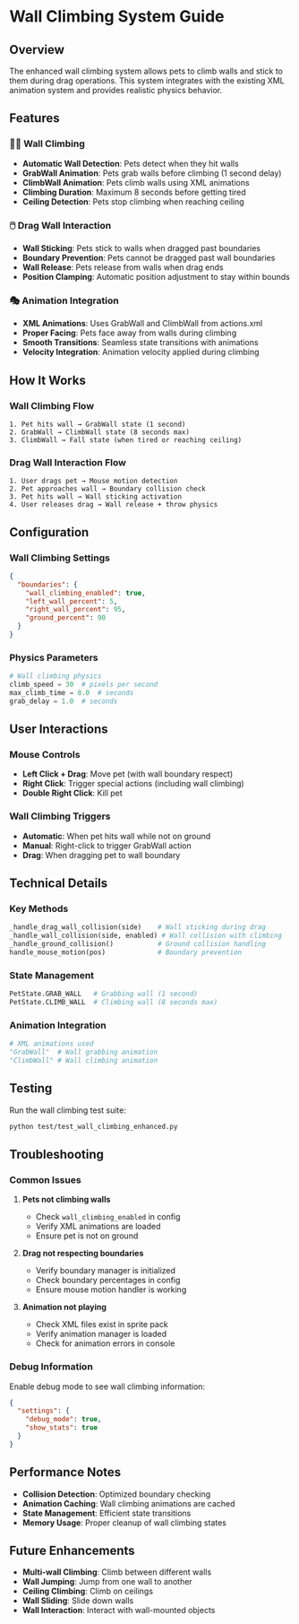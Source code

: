 # Wall Climbing System Guide

## Overview

The enhanced wall climbing system allows pets to climb walls and stick to them during drag operations. This system integrates with the existing XML animation system and provides realistic physics behavior.

## Features

### 🧗‍♂️ Wall Climbing
- **Automatic Wall Detection**: Pets detect when they hit walls
- **GrabWall Animation**: Pets grab walls before climbing (1 second delay)
- **ClimbWall Animation**: Pets climb walls using XML animations
- **Climbing Duration**: Maximum 8 seconds before getting tired
- **Ceiling Detection**: Pets stop climbing when reaching ceiling

### 🖱️ Drag Wall Interaction
- **Wall Sticking**: Pets stick to walls when dragged past boundaries
- **Boundary Prevention**: Pets cannot be dragged past wall boundaries
- **Wall Release**: Pets release from walls when drag ends
- **Position Clamping**: Automatic position adjustment to stay within bounds

### 🎭 Animation Integration
- **XML Animations**: Uses GrabWall and ClimbWall from actions.xml
- **Proper Facing**: Pets face away from walls during climbing
- **Smooth Transitions**: Seamless state transitions with animations
- **Velocity Integration**: Animation velocity applied during climbing

## How It Works

### Wall Climbing Flow
```
1. Pet hits wall → GrabWall state (1 second)
2. GrabWall → ClimbWall state (8 seconds max)
3. ClimbWall → Fall state (when tired or reaching ceiling)
```

### Drag Wall Interaction Flow
```
1. User drags pet → Mouse motion detection
2. Pet approaches wall → Boundary collision check
3. Pet hits wall → Wall sticking activation
4. User releases drag → Wall release + throw physics
```

## Configuration

### Wall Climbing Settings
```json
{
  "boundaries": {
    "wall_climbing_enabled": true,
    "left_wall_percent": 5,
    "right_wall_percent": 95,
    "ground_percent": 90
  }
}
```

### Physics Parameters
```python
# Wall climbing physics
climb_speed = 30  # pixels per second
max_climb_time = 8.0  # seconds
grab_delay = 1.0  # seconds
```

## User Interactions

### Mouse Controls
- **Left Click + Drag**: Move pet (with wall boundary respect)
- **Right Click**: Trigger special actions (including wall climbing)
- **Double Right Click**: Kill pet

### Wall Climbing Triggers
- **Automatic**: When pet hits wall while not on ground
- **Manual**: Right-click to trigger GrabWall action
- **Drag**: When dragging pet to wall boundary

## Technical Details

### Key Methods
```python
_handle_drag_wall_collision(side)    # Wall sticking during drag
_handle_wall_collision(side, enabled) # Wall collision with climbing
_handle_ground_collision()           # Ground collision handling
handle_mouse_motion(pos)             # Boundary prevention
```

### State Management
```python
PetState.GRAB_WALL   # Grabbing wall (1 second)
PetState.CLIMB_WALL  # Climbing wall (8 seconds max)
```

### Animation Integration
```python
# XML animations used
"GrabWall"  # Wall grabbing animation
"ClimbWall" # Wall climbing animation
```

## Testing

Run the wall climbing test suite:
```bash
python test/test_wall_climbing_enhanced.py
```

## Troubleshooting

### Common Issues

1. **Pets not climbing walls**
   - Check `wall_climbing_enabled` in config
   - Verify XML animations are loaded
   - Ensure pet is not on ground

2. **Drag not respecting boundaries**
   - Verify boundary manager is initialized
   - Check boundary percentages in config
   - Ensure mouse motion handler is working

3. **Animation not playing**
   - Check XML files exist in sprite pack
   - Verify animation manager is loaded
   - Check for animation errors in console

### Debug Information

Enable debug mode to see wall climbing information:
```json
{
  "settings": {
    "debug_mode": true,
    "show_stats": true
  }
}
```

## Performance Notes

- **Collision Detection**: Optimized boundary checking
- **Animation Caching**: Wall climbing animations are cached
- **State Management**: Efficient state transitions
- **Memory Usage**: Proper cleanup of wall climbing states

## Future Enhancements

- **Multi-wall Climbing**: Climb between different walls
- **Wall Jumping**: Jump from one wall to another
- **Ceiling Climbing**: Climb on ceilings
- **Wall Sliding**: Slide down walls
- **Wall Interaction**: Interact with wall-mounted objects 
